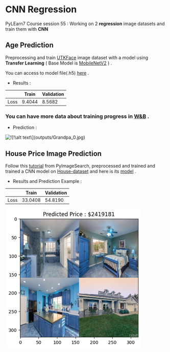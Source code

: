# CNN Regression
PyLEarn7 Course session 55 : Working on 2 **regression** image datasets and train them with **CNN** 
## Age Prediction
Preprocessing and train [UTKFace](https://www.kaggle.com/jangedoo/utkface-new) image dataset with a model using **Transfer Learning** ( Base Model is [MobileNetV2](https://keras.io/api/applications/mobilenet/) ) .

You can access to model file(.h5) [here](https://drive.google.com/file/d/1-59eITQyfz22BHjHSECMcawbKYARI3RR/view?usp=drive_link) .

* Results :

||Train|Validation|
|---|---|---|
|Loss|9.4044|8.5682


### You can have more data about training progress in [W&B](https://wandb.ai/sobiteam/Age_Prediction) .

* Prediction :

![!\[!\\[alt text\\](pics/Grandpa.jpg)\](outputs/Grandpa_0.jpg)](pics/age_prediction_prediction.png)


## House Price Image Prediction

Follow this [tutorial](https://pyimagesearch.com/2019/01/28/keras-regression-and-cnns/) from PyImageSearch, preprocessed and trained and trained a CNN model on [House-dataset](https://github.com/emanhamed/Houses-dataset) and here is its [model](https://drive.google.com/file/d/18WNdUp5f-sUKX2kcqR7ngEgAXE0LGWih/view?usp=sharing) .

* Results and Prediction Example :

||Train|Validation|
|---|---|---|
|Loss|33.0408|54.8190

![alt text](pics/house_price_prediction.png)